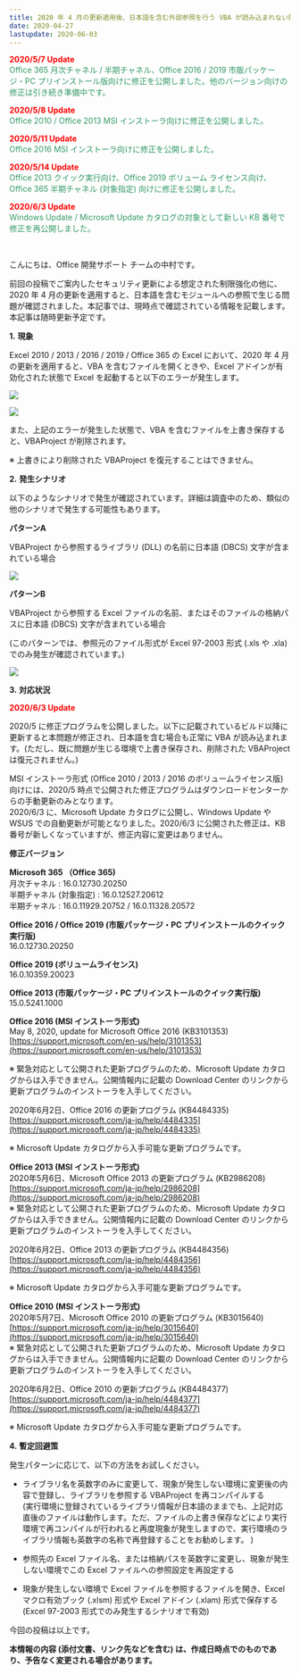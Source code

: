 ```yaml
---
title: 2020 年 4 月の更新適用後、日本語を含む外部参照を行う VBA が読み込まれない問題
date: 2020-04-27
lastupdate: 2020-06-03
---
```


<span style="color:#ff0000">**2020/5/7 Update**</span>  
<span style="color:#339966">Office 365 月次チャネル / 半期チャネル、Office 2016 / 2019 市販パッケージ・PC プリインストール版向けに修正を公開しました。他のバージョン向けの修正は引き続き準備中です。</span>  
  
<span style="color:#ff0000">**2020/5/8 Update**</span>  
<span style="color:#339966">Office 2010 / Office 2013 MSI インストーラ向けに修正を公開しました。</span>  
  
<span style="color:#ff0000">**2020/5/11 Update**</span>  
<span style="color:#339966">Office 2016 MSI インストーラ向けに修正を公開しました。</span>

<span style="color:#ff0000">**2020/5/14 Update**</span>  
<span style="color:#339966">Office 2013 クイック実行向け、Office 2019 ボリューム ライセンス向け、Office 365 半期チャネル (対象指定) 向けに修正を公開しました。</span>  
  
<span style="color:#ff0000">**2020/6/3 Update**</span>  
<span style="color:#339966">Windows Update / Microsoft Update カタログの対象として新しい KB 番号で修正を再公開しました。</span>

   

こんにちは、Office 開発サポート チームの中村です。

前回の投稿でご案内したセキュリティ更新による想定された制限強化の他に、2020 年 4 月の更新を適用すると、日本語を含むモジュールへの参照で生じる問題が確認されました。本記事では、現時点で確認されている情報を記載します。本記事は随時更新予定です。

  

**1\.** **現象**

Excel 2010 / 2013 / 2016 / 2019 / Office 365 の Excel において、2020 年 4 月の更新を適用すると、VBA を含むファイルを開くときや、Excel アドインが有効化された状態で Excel を起動すると以下のエラーが発生します。

![](image1.png)

![](image2.png)

また、上記のエラーが発生した状態で、VBA を含むファイルを上書き保存すると、VBAProject が削除されます。

※ 上書きにより削除された VBAProject を復元することはできません。

  

**2\.** **発生シナリオ**

  
以下のようなシナリオで発生が確認されています。詳細は調査中のため、類似の他のシナリオで発生する可能性もあります。  

**パターンA**

VBAProject から参照するライブラリ (DLL) の名前に日本語 (DBCS) 文字が含まれている場合

![](image3.png)

**パターンB**

VBAProject から参照する Excel ファイルの名前、またはそのファイルの格納パスに日本語 (DBCS) 文字が含まれている場合

(このパターンでは、参照元のファイル形式が Excel 97-2003 形式 (.xls や .xla) でのみ発生が確認されています。)

![](image4.png)  

  
  

**3\.** **対応状況**

  

<span style="color:#ff0000">**2020/6/3 Update**</span>

2020/5 に修正プログラムを公開しました。以下に記載されているビルド以降に更新すると本問題が修正され、日本語を含む場合も正常に VBA が読み込まれます。(ただし、既に問題が生じる環境で上書き保存され、削除された VBAProject は復元されません。)

MSI インストーラ形式 (Office 2010 / 2013 / 2016 のボリュームライセンス版) 向けには、2020/5 時点で公開された修正プログラムはダウンロードセンターからの手動更新のみとなります。  
2020/6/3 に、Microsoft Update カタログに公開し、Windows Update や WSUS での自動更新が可能となりました。2020/6/3 に公開された修正は、KB 番号が新しくなっていますが、修正内容に変更はありません。

  
**修正バージョン**

**Microsoft 365 （Office 365)**  
月次チャネル : 16.0.12730.20250  
半期チャネル (対象指定) : 16.0.12527.20612  
半期チャネル : 16.0.11929.20752 / 16.0.11328.20572  
  
**Office 2016 / Office 2019 (市販パッケージ・PC プリインストールのクイック実行版)**  
16.0.12730.20250  
  
**Office 2019 (ボリュームライセンス)**  
16.0.10359.20023  
  
**Office 2013 (****市販パッケージ・PC プリインストールのクイック実行版****)**  
15.0.5241.1000

**Office 2016 (MSI インストーラ形式)**  
May 8, 2020, update for Microsoft Office 2016 (KB3101353)  
[https://support.microsoft.com/en-us/help/3101353](https://support.microsoft.com/en-us/help/3101353)

※ 緊急対応として公開された更新プログラムのため、Microsoft Update カタログからは入手できません。公開情報内に記載の Download Center のリンクから更新プログラムのインストーラを入手してください。  

2020年6月2日、Office 2016 の更新プログラム (KB4484335)  
[https://support.microsoft.com/ja-jp/help/4484335](https://support.microsoft.com/ja-jp/help/4484335)

※ Microsoft Update カタログから入手可能な更新プログラムです。  

**Office 2013 (MSI インストーラ形式)**  
2020年5月6日、Microsoft Office 2013 の更新プログラム (KB2986208)  
[https://support.microsoft.com/ja-jp/help/2986208](https://support.microsoft.com/ja-jp/help/2986208)  
※ 緊急対応として公開された更新プログラムのため、Microsoft Update カタログからは入手できません。公開情報内に記載の Download Center のリンクから更新プログラムのインストーラを入手してください。  

2020年6月2日、Office 2013 の更新プログラム (KB4484356)  
[https://support.microsoft.com/ja-jp/help/4484356](https://support.microsoft.com/ja-jp/help/4484356)

※ Microsoft Update カタログから入手可能な更新プログラムです。  

**Office 2010** **(MSI インストーラ形式)**  
2020年5月7日、Microsoft Office 2010 の更新プログラム (KB3015640)  
[](https://support.microsoft.com/en-us/help/3015640)[https://support.microsoft.com/ja-jp/help/3015640](https://support.microsoft.com/ja-jp/help/3015640)  
※ 緊急対応として公開された更新プログラムのため、Microsoft Update カタログからは入手できません。公開情報内に記載の Download Center のリンクから更新プログラムのインストーラを入手してください。

2020年6月2日、Office 2010 の更新プログラム (KB4484377)  
[https://support.microsoft.com/ja-jp/help/4484377](https://support.microsoft.com/ja-jp/help/4484377)

※ Microsoft Update カタログから入手可能な更新プログラムです。  
  
  

**4\.** **暫定回避策**

  

発生パターンに応じて、以下の方法をお試しください。

*   ライブラリ名を英数字のみに変更して、現象が発生しない環境に変更後の内容で登録し、ライブラリを参照する VBAProject を再コンパイルする  
    (実行環境に登録されているライブラリ情報が日本語のままでも、上記対応直後のファイルは動作します。ただ、ファイルの上書き保存などにより実行環境で再コンパイルが行われると再度現象が発生しますので、実行環境のライブラリ情報も英数字の名称で再登録することをお勧めします。 )  
      
    
*   参照先の Excel ファイル名、または格納パスを英数字に変更し、現象が発生しない環境でこの Excel ファイルへの参照設定を再設定する  
      
    
*   現象が発生しない環境で Excel ファイルを参照するファイルを開き、Excel マクロ有効ブック (.xlsm) 形式や Excel アドイン (.xlam) 形式で保存する (Excel 97-2003 形式でのみ発生するシナリオで有効)

  
  
今回の投稿は以上です。

**本情報の内容 (添付文書、リンク先などを含む) は、作成日時点でのものであり、予告なく変更される場合があります。**